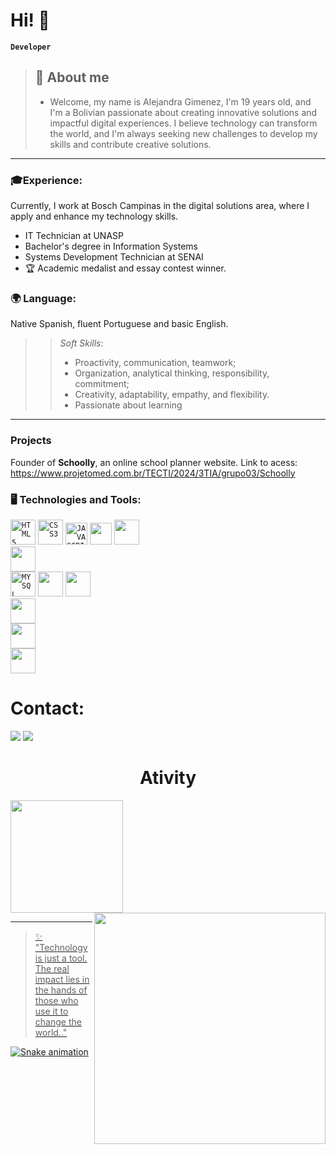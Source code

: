 # Hi! 👋  

**`Developer`**
>## 🚀 About me
>- Welcome, my name is Alejandra Gimenez, I'm 19 years old, and I'm a Bolivian passionate about creating innovative solutions and impactful digital experiences. I believe technology can transform the world, and I'm always seeking new challenges to develop my skills and contribute creative solutions.
----
### 🎓Experience: 
Currently, I work at Bosch Campinas in the digital solutions area, where I apply and enhance my technology skills.
 - IT Technician at UNASP
 - Bachelor's degree in Information Systems
 - Systems Development Technician at SENAI
- 🏆 Academic medalist and essay contest winner.

### 🌍 Language:
Native Spanish, fluent Portuguese and basic English.

>>_Soft Skills_:
  >>- Proactivity, communication, teamwork;
  >>- Organization, analytical thinking, responsibility, commitment;
  >>- Creativity, adaptability, empathy, and flexibility.
  >>- Passionate about learning
----
### Projects
Founder of **Schoolly**, an online school planner website. Link to acess: https://www.projetomed.com.br/TECTI/2024/3TIA/grupo03/Schoolly

### 🖥️ Technologies and Tools:  
<code><img  width="40px" src="https://cdn.jsdelivr.net/gh/devicons/devicon/icons/html5/html5-original-wordmark.svg" title = "HTML5"/></code>
<code><img  width="40px" src="https://cdn.jsdelivr.net/gh/devicons/devicon/icons/css3/css3-original-wordmark.svg" title = "CSS3"/></code>
<code><img  width="35px" src="https://cdn.jsdelivr.net/gh/devicons/devicon/icons/javascript/javascript-original.svg" title = "JAVASCRIPT"/></code>
<code><img  width="35px" src="https://cdn.jsdelivr.net/gh/devicons/devicon@latest/icons/php/php-original.svg"/></code>
<code><img  width="40px" src="https://cdn.jsdelivr.net/gh/devicons/devicon@latest/icons/python/python-original.svg"/> </code>
<code><img  width="40px" src="https://cdn.jsdelivr.net/gh/devicons/devicon@latest/icons/cplusplus/cplusplus-original.svg"/> </code>
<code><img  width="40px" src="https://cdn.jsdelivr.net/gh/devicons/devicon/icons/mysql/mysql-original.svg" title = "MYSQL"/></code>
<code><img width="40px" src="https://cdn.jsdelivr.net/gh/devicons/devicon@latest/icons/csharp/csharp-original.svg" /></code>
<code><img  width="40px" src="https://cdn.jsdelivr.net/gh/devicons/devicon@latest/icons/notion/notion-original.svg"/> </code>
<code><img  width="40px" src="https://cdn.jsdelivr.net/gh/devicons/devicon@latest/icons/figma/figma-original.svg"/> </code>
<code><img  width="40px" src="https://cdn.jsdelivr.net/gh/devicons/devicon@latest/icons/canva/canva-original.svg"/> </code>
<code><img  width="40px" src="https://cdn.jsdelivr.net/gh/devicons/devicon@latest/icons/unity/unity-original.svg"/> </code>

# Contact: 
<div> 
  <a href="https://www.linkedin.com/in/alejandra-gim%C3%A9nez-a76b4828a/" target="_blank"><img src="https://img.shields.io/badge/-LinkedIn-%230077B5?style=for-the-badge&logo=linkedin&logoColor=white" target="_blank"></a> 
  <a href = "mailto:alemichgimenez@gmail.com"><img src="https://img.shields.io/badge/-Gmail-%23333?style=for-the-badge&logo=gmail&logoColor=white" target="_blank"></a>
</div>

#

<h1 align="center"> Ativity </h1>
<a href="https://github.com/Ale-Gimenez">
  
<img loading="lazy" height="180em" src="https://github-readme-stats.vercel.app/api/top-langs/?username=Ale-Gimenez&layout=compact&langs_count=7&theme=chartreuse-dark"/>
<img  align="right" width= "370px" src= "https://github-readme-stats.vercel.app/api/top-langs/?username=Ale-Gimenez&theme=tokyonight&layout=pie&include_all_commits=true" />

---

> ✨ "Technology is just a tool. The real impact lies in the hands of those who use it to change the world.."

![Snake animation](https://github.com/Ale-Gimenez/Ale-Gimenez/blob/output/github-contribution-grid-snake.svg)
